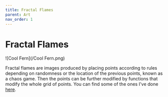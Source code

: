 ```yaml
---
title: Fractal Flames
parent: Art
nav_order: 1
---
```


# Fractal Flames

![Cool Fern](/Cool Fern.png)

Fractal flames are images produced by placing points according to rules depending on randomness or the location of the previous points, known as a chaos game. Then the points can be further modified by functions that modify the whole grid of points. You can find some of the ones I've done [here](https://drive.google.com/folderview?id=1-3bBA0azBAzL2a3q6sER0sO8IRdL3Q2Z).
